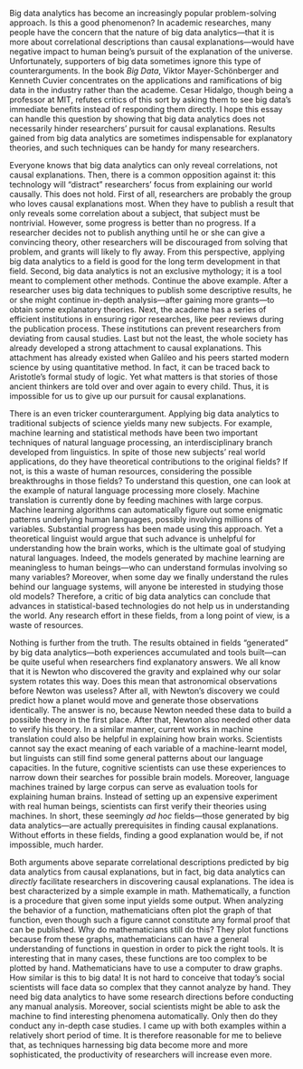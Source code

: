 Big data analytics has become an increasingly popular problem-solving approach. Is this a good phenomenon? In academic researches, many people have the concern that the nature of big data analytics—that it is more about correlational descriptions than causal explanations—would have negative impact to human being’s pursuit of the explanation of the universe. Unfortunately, supporters of big data sometimes ignore this type of counterarguments. In the book _Big Data_, Viktor Mayer-Schönberger and Kenneth Cuvier concentrates on the applications  and ramifications of big data in the industry rather than the academe. Cesar Hidalgo, though being a professor at MIT, refutes critics of this sort by asking them to see big data’s immediate benefits instead of responding them directly. I hope this essay can handle this question by showing that big data analytics does not necessarily hinder researchers’ pursuit for causal explanations. Results gained from big data analytics are sometimes indispensable for explanatory theories, and such techniques can be handy for many researchers.

Everyone knows that big data analytics can only reveal correlations, not causal explanations. Then, there is a common opposition against it: this technology will “distract” researchers’ focus from explaining our world causally. This does not hold. First of all, researchers are probably the group who loves causal explanations most. When they have to publish a result that only reveals some correlation about a subject, that subject must be nontrivial. However, some progress is better than no progress. If a researcher decides not to publish anything until he or she can give a convincing theory, other researchers will be discouraged from solving that problem, and grants will likely to fly away. From this perspective, applying big data analytics to a field is good for the long term development in that field. Second, big data analytics is not an exclusive mythology; it is a tool meant to complement other methods. Continue the above example. After a researcher uses big data techniques to publish some descriptive results, he or she might continue in-depth analysis—after gaining more grants—to obtain some explanatory theories. Next, the academe has a series of efficient institutions in ensuring rigor researches, like peer reviews during the publication process. These institutions can prevent researchers from deviating from causal studies. Last but not the least, the whole society has already developed a strong attachment to causal explanations. This attachment has already existed when Galileo and his peers started modern science by using quantitative method. In fact, it can be traced back to Aristotle’s formal study of logic. Yet what matters is that stories of those ancient thinkers are told over and over again to every child. Thus, it is impossible for us to give up our pursuit for causal explanations.

There is an even tricker counterargument. Applying big data analytics to traditional subjects of science yields many new subjects. For example, machine learning and statistical methods have been two important techniques of natural language processing, an interdisciplinary branch developed from linguistics. In spite of those new subjects’ real world applications, do they have theoretical contributions to the original fields? If not, is this a waste of human resources, considering the possible breakthroughs in those fields? To understand this question, one can look at the example of natural language processing more closely. Machine translation is currently done by feeding machines with large corpus. Machine learning algorithms can automatically figure out some enigmatic patterns underlying human languages, possibly involving millions of variables. Substantial progress has been made using this approach. Yet a theoretical linguist would argue that such advance is unhelpful for understanding how the brain works, which is the ultimate goal of studying natural languages. Indeed, the models generated by machine learning are meaningless to human beings—who can understand formulas involving so many variables? Moreover, when some day we finally understand the rules behind our language systems, will anyone be interested in studying those old models? Therefore, a critic of big data analytics can conclude that advances in statistical-based technologies do not help us in understanding the world. Any research effort in these fields, from a long point of view, is a waste of resources.

Nothing is further from the truth. The results obtained in fields “generated” by big data analytics—both experiences accumulated and tools built—can be quite useful when researchers find explanatory answers. We all know that it is Newton who discovered the gravity and explained why our solar system rotates this way. Does this mean that astronomical observations before Newton was useless? After all, with Newton’s discovery we could predict how a planet would move and generate those observations identically. The answer is no, because Newton needed these data to build a possible theory in the first place. After that, Newton also needed other data to verify his theory. In a similar manner, current works in machine translation could also be helpful in explaining how brain works. Scientists cannot say the exact meaning of each variable of a machine-learnt model, but linguists can still find some general patterns about our language capacities. In the future, cognitive scientists can use these experiences to narrow down their searches for possible brain models. Moreover, language machines trained by large corpus can serve as evaluation tools for explaining human brains. Instead of setting up an expensive experiment with real human beings, scientists can first verify their theories using machines. In short, these seemingly *ad hoc* fields—those generated by big data analytics—are actually prerequisites in finding causal explanations. Without efforts in these fields, finding a good explanation would be, if not impossible,  much harder.

Both arguments above separate correlational descriptions predicted by big data analytics from causal explanations, but in fact, big data analytics can *directly* facilitate researchers in discovering causal explanations. The idea is best characterized by a simple example in math. Mathematically, a function is a procedure that given some input yields some output. When analyzing the behavior of a function, mathematicians often plot the graph of that function, even though such a figure cannot constitute any formal proof that can be published. Why do mathematicians still do this? They plot functions because from these graphs, mathematicians can have a general understanding of functions in question in order to pick the right tools. It is interesting that in many cases, these functions are too complex to be plotted by hand. Mathematicians have to use a computer to draw graphs. How similar is this to big data! It is not hard to conceive that today’s social scientists will face data so complex that they cannot analyze by hand. They need big data analytics to have some research directions before conducting any manual analysis. Moreover, social scientists might be able to ask the machine to find interesting phenomena automatically. Only then do they conduct any in-depth case studies. I came up with both examples within a relatively short period of time. It is therefore reasonable for me to believe that, as techniques harnessing big data become more and more sophisticated, the productivity of researchers will increase even more.

